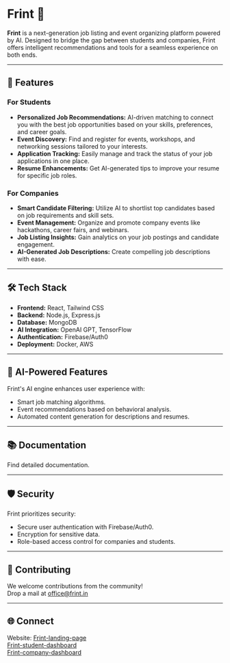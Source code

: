 # Frint 🌟  
**Frint** is a next-generation job listing and event organizing platform powered by AI. Designed to bridge the gap between students and companies, Frint offers intelligent recommendations and tools for a seamless experience on both ends.  

---

## 🚀 Features  

### For Students  
- **Personalized Job Recommendations:** AI-driven matching to connect you with the best job opportunities based on your skills, preferences, and career goals.  
- **Event Discovery:** Find and register for events, workshops, and networking sessions tailored to your interests.  
- **Application Tracking:** Easily manage and track the status of your job applications in one place.  
- **Resume Enhancements:** Get AI-generated tips to improve your resume for specific job roles.  

### For Companies  
- **Smart Candidate Filtering:** Utilize AI to shortlist top candidates based on job requirements and skill sets.  
- **Event Management:** Organize and promote company events like hackathons, career fairs, and webinars.  
- **Job Listing Insights:** Gain analytics on your job postings and candidate engagement.  
- **AI-Generated Job Descriptions:** Create compelling job descriptions with ease.  

---

## 🛠️ Tech Stack  

- **Frontend:** React, Tailwind CSS  
- **Backend:** Node.js, Express.js  
- **Database:** MongoDB  
- **AI Integration:** OpenAI GPT, TensorFlow  
- **Authentication:** Firebase/Auth0  
- **Deployment:** Docker, AWS  

---

## 🤖 AI-Powered Features  
Frint's AI engine enhances user experience with:  
- Smart job matching algorithms.  
- Event recommendations based on behavioral analysis.  
- Automated content generation for descriptions and resumes.  

---

## 📚 Documentation  
Find detailed documentation.

---

## 🛡️ Security  
Frint prioritizes security:  
- Secure user authentication with Firebase/Auth0.  
- Encryption for sensitive data.  
- Role-based access control for companies and students.  

---

## 🤝 Contributing  
We welcome contributions from the community!  
Drop a mail at office@frint.in

---

## 🌐 Connect
Website: 
[Frint-landing-page](https://frint.in) <br />
[Frint-student-dashboard](https://student.frint.in) <br />
[Frint-company-dashboard](https://company.frint.in) <br />

